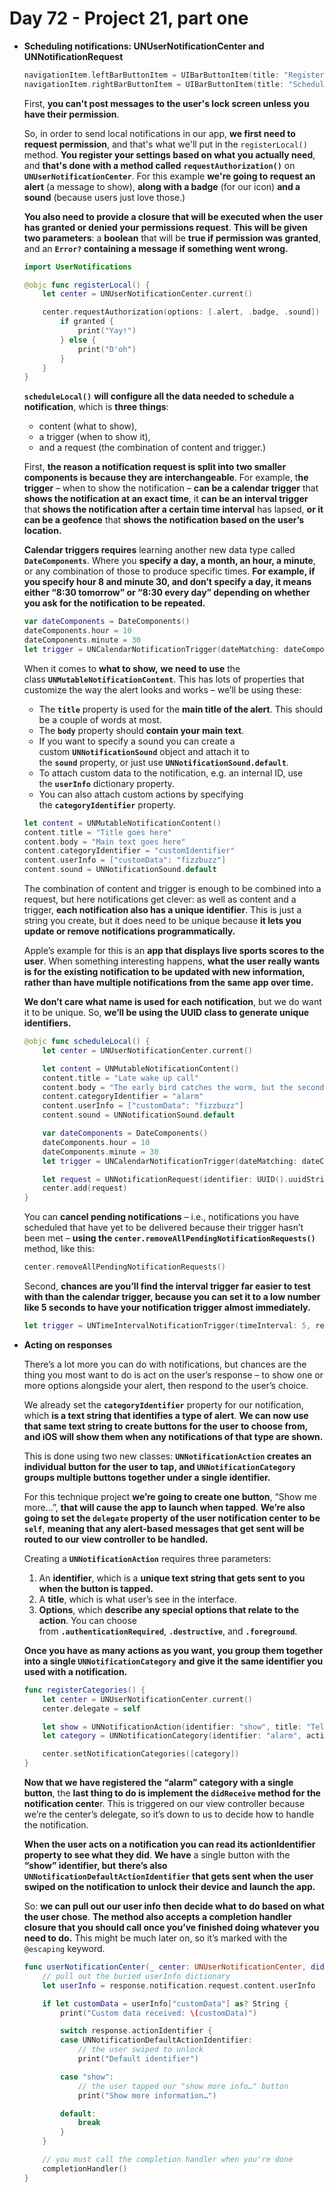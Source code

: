 # Day 72 - Project 21, part one

- **Scheduling notifications: UNUserNotificationCenter and UNNotificationRequest**

    ```swift
    navigationItem.leftBarButtonItem = UIBarButtonItem(title: "Register", style: .plain, target: self, action: #selector(registerLocal))
    navigationItem.rightBarButtonItem = UIBarButtonItem(title: "Schedule", style: .plain, target: self, action: #selector(scheduleLocal))
    ```

    First, **you can't post messages to the user's lock screen unless you have their permission**. 

    So, in order to send local notifications in our app, **we first need to request permission**, and that's what we'll put in the `registerLocal()` method. **You register your settings based on what you actually need**, and **that's done with a method called** **`requestAuthorization()`** on **`UNUserNotificationCenter`**. For this example **we're going to request an alert** (a message to show), **along with a badge** (for our icon) **and a sound** (because users just love those.)

    **You also need to provide a closure that will be executed when the user has granted or denied your permissions request**. **This will be given two parameters**: a **boolean** that will be **true if permission was granted**, and an **`Error?` containing a message if something went wrong.**

    ```swift
    import UserNotifications
    ```

    ```swift
    @objc func registerLocal() {
        let center = UNUserNotificationCenter.current()

        center.requestAuthorization(options: [.alert, .badge, .sound]) { (granted, error) in
            if granted {
                print("Yay!")
            } else {
                print("D'oh")
            }
        }
    }
    ```

    **`scheduleLocal()`** **will configure all the data needed to schedule a notification**, which is **three things**: 

    - content (what to show),
    - a trigger (when to show it),
    - and a request (the combination of content and trigger.)

    First, **the reason a notification request is split into two smaller components is because they are interchangeable**. For example, t**he trigger** – when to show the notification – **can be a calendar trigger** that **shows the notification at an exact time**, it **can be an interval trigger** that **shows the notification after a certain time interval** has lapsed, **or it can be a geofence** that **shows the notification based on the user’s location.**

    **Calendar triggers requires** learning another new data type called **`DateComponents`**. Where you **specify a day, a month, an hour, a minute**, or any combination of those to produce specific times. **For example, if you specify hour 8 and minute 30, and don’t specify a day, it means either “8:30 tomorrow” or “8:30 every day” depending on whether you ask for the notification to be repeated.**

    ```swift
    var dateComponents = DateComponents()
    dateComponents.hour = 10
    dateComponents.minute = 30
    let trigger = UNCalendarNotificationTrigger(dateMatching: dateComponents, repeats: true)
    ```

    When it comes to **what to show,** **we need to use** the class **`UNMutableNotificationContent`**. This has lots of properties that customize the way the alert looks and works – we’ll be using these:

    - The **`title`** property is used for the **main title of the alert**. This should be a couple of words at most.
    - The **`body`** property should **contain your main text**.
    - If you want to specify a sound you can create a custom **`UNNotificationSound`** object and attach it to the **`sound`** property, or just use **`UNNotificationSound.default`**.
    - To attach custom data to the notification, e.g. an internal ID, use the **`userInfo`** dictionary property.
    - You can also attach custom actions by specifying the **`categoryIdentifier`** property.

    ```swift
    let content = UNMutableNotificationContent()
    content.title = "Title goes here"
    content.body = "Main text goes here"
    content.categoryIdentifier = "customIdentifier"
    content.userInfo = ["customData": "fizzbuzz"]
    content.sound = UNNotificationSound.default
    ```

    The combination of content and trigger is enough to be combined into a request, but here notifications get clever: as well as content and a trigger, **each notification also has a unique identifier**. This is just a string you create, but it does need to be unique because **it lets you update or remove notifications programmatically.**

    Apple’s example for this is an **app that displays live sports scores to the user**. When something interesting happens, **what the user really wants is for the existing notification to be updated with new information, rather than have multiple notifications from the same app over time.**

    **We don’t care what name is used for each notification**, but we do want it to be unique. So, **we’ll be using the UUID class to generate unique identifiers.**

    ```swift
    @objc func scheduleLocal() {
        let center = UNUserNotificationCenter.current()

        let content = UNMutableNotificationContent()
        content.title = "Late wake up call"
        content.body = "The early bird catches the worm, but the second mouse gets the cheese."
        content.categoryIdentifier = "alarm"
        content.userInfo = ["customData": "fizzbuzz"]
        content.sound = UNNotificationSound.default

        var dateComponents = DateComponents()
        dateComponents.hour = 10
        dateComponents.minute = 30
        let trigger = UNCalendarNotificationTrigger(dateMatching: dateComponents, repeats: true)

        let request = UNNotificationRequest(identifier: UUID().uuidString, content: content, trigger: trigger)
        center.add(request)
    }
    ```

    You can **cancel pending notifications** – i.e., notifications you have scheduled that have yet to be delivered because their trigger hasn’t been met – **using the `center.removeAllPendingNotificationRequests()`** method, like this:

    ```swift
    center.removeAllPendingNotificationRequests()
    ```

    Second, **chances are you’ll find the interval trigger far easier to test with than the calendar trigger, because you can set it to a low number like 5 seconds to have your notification trigger almost immediately.**

    ```swift
    let trigger = UNTimeIntervalNotificationTrigger(timeInterval: 5, repeats: false)
    ```

- **Acting on responses**

    There’s a lot more you can do with notifications, but chances are the thing you most want to do is act on the user’s response – to show one or more options alongside your alert, then respond to the user’s choice.

    We already set the **`categoryIdentifier`** property for our notification, which **is a text string that identifies a type of alert**. **We can now use that same text string to create buttons for the user to choose from, and iOS will show them when any notifications of that type are shown.**

    This is done using two new classes: **`UNNotificationAction` creates an individual button for the user to tap, and `UNNotificationCategory` groups multiple buttons together under a single identifier.**

    For this technique project **we’re going to create one button**, “Show me more…”, **that will cause the app to launch when tapped**. **We’re also going to set the `delegate` property of the user notification center to be `self`**, **meaning that any alert-based messages that get sent will be routed to our view controller to be handled.**

    Creating a **`UNNotificationAction`** requires three parameters:

    1. An **identifier**, which is a **unique text string that gets sent to you when the button is tapped.**
    2. A **title**, which is what user’s see in the interface.
    3. **Options**, which **describe any special options that relate to the action**. You can choose from **`.authenticationRequired`**, **`.destructive`**, and **`.foreground`**.

    **Once you have as many actions as you want, you group them together into a single `UNNotificationCategory`** **and give it the same identifier you used with a notification.**

    ```swift
    func registerCategories() {
        let center = UNUserNotificationCenter.current()
        center.delegate = self

        let show = UNNotificationAction(identifier: "show", title: "Tell me more…", options: .foreground)
        let category = UNNotificationCategory(identifier: "alarm", actions: [show], intentIdentifiers: [])

        center.setNotificationCategories([category])
    }
    ```

    **Now that we have registered the “alarm” category with a single button**, the **last thing to do is implement the `didReceive` method for the notification cente**r. This is triggered on our view controller because we’re the center’s delegate, so it’s down to us to decide how to handle the notification.

    **When the user acts on a notification you can read its actionIdentifier property to see what they did**. **We have** a single button with the **“show” identifier, but** **there’s also `UNNotificationDefaultActionIdentifier` that gets sent when the user swiped on the notification to unlock their device and launch the app.**

    So: **we can pull out our user info then decide what to do based on what the user chose**. **The method also accepts a completion handler closure that you should call once you’ve finished doing whatever you need to do.** This might be much later on, so it’s marked with the `@escaping` keyword.

    ```swift
    func userNotificationCenter(_ center: UNUserNotificationCenter, didReceive response: UNNotificationResponse, withCompletionHandler completionHandler: @escaping () -> Void) {
        // pull out the buried userInfo dictionary
        let userInfo = response.notification.request.content.userInfo

        if let customData = userInfo["customData"] as? String {
            print("Custom data received: \(customData)")

            switch response.actionIdentifier {
            case UNNotificationDefaultActionIdentifier:
                // the user swiped to unlock
                print("Default identifier")

            case "show":
                // the user tapped our "show more info…" button
                print("Show more information…")

            default:
                break
            }
        }

        // you must call the completion handler when you're done
        completionHandler()
    }
    ```